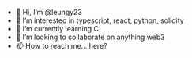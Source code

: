 - 👋 Hi, I’m @leungy23
- 👀 I’m interested in typescript, react, python, solidity
- 🌱 I’m currently learning C
- 💞️ I’m looking to collaborate on anything web3
- 📫 How to reach me...  here?

<!---
leungy23/leungy23 is a ✨ special ✨ repository because its `README.md` (this file) appears on your GitHub profile.
You can click the Preview link to take a look at your changes.
--->
